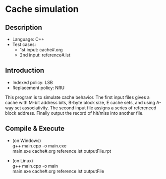 # Cache simulation
## Description
- Language: C++
- Test cases:
    - 1st input: cache#.org
    - 2nd input: reference#.lst
## Introduction
- Indexed policy: LSB
- Replacement policy: NRU

This program is to simulate cache behavior. The first input files gives a cache with M-bit address bits, B-byte block size, E cache sets, and using
A-way set associativity. The second input file assigns a series of referenced block address. Finally output the record of hit/miss into another file.

## Compile & Execute
- (on Windows) <br>
    g++ main.cpp -o main.exe <br>
    main.exe cache#.org reference.lst outputFile.rpt
    
- (on Linux) <br>
    g++ main.cpp -o main <br>
    main.exe cache#.org reference.lst outputFile
